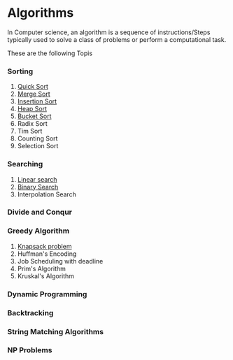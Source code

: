 # Algorithms
In Computer science, an algorithm is a sequence of instructions/Steps  typically used  to solve a class of problems or perform a computational task.

These are the following Topis

### Sorting ###
1. [Quick Sort](https://github.com/shrinathjoshi/Algorithms/blob/master/Sorting/Algorithms/Sorting/QuickSort.java)
2. [Merge Sort](https://github.com/shrinathjoshi/Algorithms/blob/master/Sorting/Algorithms/Sorting/MergeSort.java)
3. [Insertion Sort](https://github.com/shrinathjoshi/Algorithms/blob/master/Sorting/Algorithms/Sorting/InsertionSort.java)
4. [Heap Sort](https://github.com/shrinathjoshi/Algorithms/blob/master/Sorting/Algorithms/Sorting/HeapSort.java)
5. [Bucket Sort](https://github.com/shrinathjoshi/Algorithms/blob/master/Sorting/Algorithms/Sorting/BucketSort.java)
6. Radix Sort
7. Tim Sort
8. Counting Sort
9. Selection Sort


### Searching ###
1. [Linear search](https://github.com/shrinathjoshi/Algorithms/blob/master/Searching/Algorithm/Searching/LinearSearch.java)
2. [Binary Search](https://github.com/shrinathjoshi/Algorithms/blob/master/Searching/Algorithm/Searching/BinarySearch.java)
3. Interpolation Search

### Divide and Conqur ###

### Greedy Algorithm ###
1. [Knapsack problem](https://github.com/shrinathjoshi/Algorithms/blob/master/Greedy/GreedyKnapsack.java)
2. Huffman's Encoding
3. Job Scheduling with deadline
4. Prim's Algorithm
5. Kruskal's Algorithm
### Dynamic Programming ###
### Backtracking ###
### String Matching Algorithms ###
### NP Problems ###
